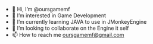 - 👋 Hi, I’m @oursgamemf
- 👀 I’m interested in Game Development
- 🌱 I’m currently learning JAVA to use in JMonkeyEngine
- 💞️ I’m looking to collaborate on the Engine it self
- 📫 How to reach me oursgamemf@gmail.com

<!---
oursgamemf/oursgamemf is a ✨ special ✨ repository because its `README.md` (this file) appears on your GitHub profile.
You can click the Preview link to take a look at your changes.
--->
